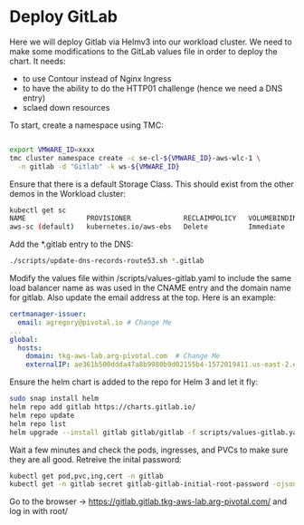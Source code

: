 # Deploy GitLab

Here we will deploy Gitlab via Helmv3 into our workload cluster.  We need to make some modifications to the GitLab values file in order to deploy the chart.  It needs:
- to use Contour instead of Nginx Ingress
- to have the ability to do the HTTP01 challenge (hence we need a DNS entry)
- sclaed down resources

To start, create a namespace using TMC:

```bash

export VMWARE_ID=xxxx
tmc cluster namespace create -c se-cl-${VMWARE_ID}-aws-wlc-1 \
  -n gitlab -d "Gitlab" -k ws-${VMWARE_ID}

```
Ensure that there is a default Storage Class.  This should exist from the other demos in the Workload cluster:

```bash
kubectl get sc
NAME               PROVISIONER             RECLAIMPOLICY   VOLUMEBINDINGMODE   ALLOWVOLUMEEXPANSION   AGE
aws-sc (default)   kubernetes.io/aws-ebs   Delete          Immediate           false                  7d5h
```
Add the *.gitlab entry to the DNS:

```bash
./scripts/update-dns-records-route53.sh *.gitlab
```
Modify the values file within /scripts/values-gitlab.yaml to include the same load balancer name as was used in the CNAME entry and the domain name for gitlab. Also update the email address at the top.  Here is an example:

```yaml
certmanager-issuer:
  email: agregory@pivotal.io # Change Me
...  
global:
  hosts:
    domain: tkg-aws-lab.arg-pivotal.com  # Change Me
    externalIP: ae361b500ddda47a8b9980b9d02155b4-1572019411.us-east-2.elb.amazonaws.com  # Change Me
```

Ensure the helm chart is added to the repo for Helm 3 and let it fly:

```bash
sudo snap install helm
helm repo add gitlab https://charts.gitlab.io/
helm repo update
helm repo list
helm upgrade --install gitlab gitlab/gitlab -f scripts/values-gitlab.yaml -n gitlab
```

Wait a few minutes and check the pods, ingresses, and PVCs to make sure they are all good.  Retreive the inital password:

```bash
kubectl get pod,pvc,ing,cert -n gitlab
kubectl get -n gitlab secret gitlab-gitlab-initial-root-password -ojsonpath='{.data.password}' | base64 --decode ; echo
```

Go to the browser -> https://gitlab.gitlab.tkg-aws-lab.arg-pivotal.com/ and log in with root/<the password>
 
